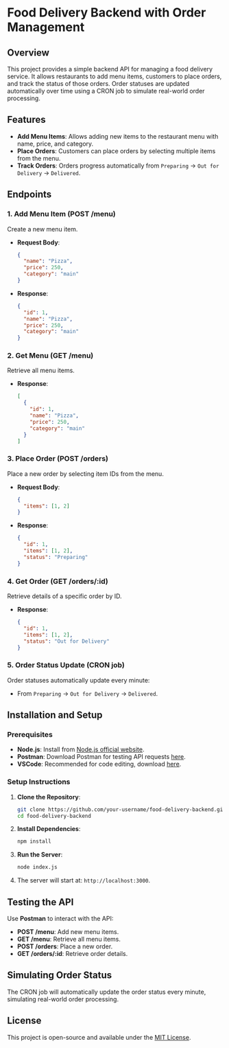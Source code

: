 # Food Delivery Backend with Order Management

## Overview

This project provides a simple backend API for managing a food delivery service. It allows restaurants to add menu items, customers to place orders, and track the status of those orders. Order statuses are updated automatically over time using a CRON job to simulate real-world order processing.

## Features

- **Add Menu Items**: Allows adding new items to the restaurant menu with name, price, and category.
- **Place Orders**: Customers can place orders by selecting multiple items from the menu.
- **Track Orders**: Orders progress automatically from `Preparing` → `Out for Delivery` → `Delivered`.

## Endpoints

### 1. Add Menu Item (POST /menu)
Create a new menu item.
- **Request Body**:
    ```json
    {
      "name": "Pizza",
      "price": 250,
      "category": "main"
    }
    ```
- **Response**:
    ```json
    {
      "id": 1,
      "name": "Pizza",
      "price": 250,
      "category": "main"
    }
    ```

### 2. Get Menu (GET /menu)
Retrieve all menu items.
- **Response**:
    ```json
    [
      {
        "id": 1,
        "name": "Pizza",
        "price": 250,
        "category": "main"
      }
    ]
    ```

### 3. Place Order (POST /orders)
Place a new order by selecting item IDs from the menu.
- **Request Body**:
    ```json
    {
      "items": [1, 2]
    }
    ```
- **Response**:
    ```json
    {
      "id": 1,
      "items": [1, 2],
      "status": "Preparing"
    }
    ```

### 4. Get Order (GET /orders/:id)
Retrieve details of a specific order by ID.
- **Response**:
    ```json
    {
      "id": 1,
      "items": [1, 2],
      "status": "Out for Delivery"
    }
    ```

### 5. Order Status Update (CRON job)
Order statuses automatically update every minute:
- From `Preparing` → `Out for Delivery` → `Delivered`.

## Installation and Setup

### Prerequisites

- **Node.js**: Install from [Node.js official website](https://nodejs.org/en/).
- **Postman**: Download Postman for testing API requests [here](https://www.postman.com/downloads/).
- **VSCode**: Recommended for code editing, download [here](https://code.visualstudio.com/).

### Setup Instructions

1. **Clone the Repository**:
    ```bash
    git clone https://github.com/your-username/food-delivery-backend.git
    cd food-delivery-backend
    ```

2. **Install Dependencies**:
    ```bash
    npm install
    ```

3. **Run the Server**:
    ```bash
    node index.js
    ```

4. The server will start at: `http://localhost:3000`.

## Testing the API

Use **Postman** to interact with the API:

- **POST /menu**: Add new menu items.
- **GET /menu**: Retrieve all menu items.
- **POST /orders**: Place a new order.
- **GET /orders/:id**: Retrieve order details.

## Simulating Order Status

The CRON job will automatically update the order status every minute, simulating real-world order processing.

## License

This project is open-source and available under the [MIT License](LICENSE).
